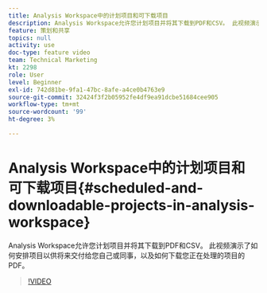 ```yaml
---
title: Analysis Workspace中的计划项目和可下载项目
description: Analysis Workspace允许您计划项目并将其下载到PDF和CSV。 此视频演示了如何安排项目以供将来交付给您自己或同事，以及如何下载您正在处理的项目的PDF。
feature: 策划和共享
topics: null
activity: use
doc-type: feature video
team: Technical Marketing
kt: 2298
role: User
level: Beginner
exl-id: 742d81be-9fa1-47bc-8afe-a4ce0b4763e9
source-git-commit: 32424f3f2b05952fe4df9ea91dcbe51684cee905
workflow-type: tm+mt
source-wordcount: '99'
ht-degree: 3%

---
```


# Analysis Workspace中的计划项目和可下载项目{#scheduled-and-downloadable-projects-in-analysis-workspace}

Analysis Workspace允许您计划项目并将其下载到PDF和CSV。 此视频演示了如何安排项目以供将来交付给您自己或同事，以及如何下载您正在处理的项目的PDF。

>[!VIDEO](https://video.tv.adobe.com/v/24709/?quality=12)
